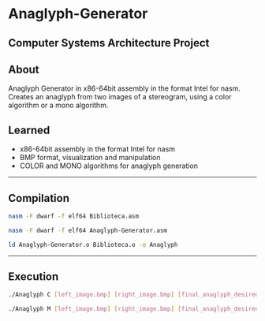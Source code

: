 # Anaglyph-Generator

## Computer Systems Architecture Project

## About

Anaglyph Generator in x86-64bit assembly in the format Intel for nasm.
Creates an anaglyph from two images of a stereogram, using a color algorithm or a mono algorithm.

## Learned
 - x86-64bit assembly in the format Intel for nasm
 - BMP format, visualization and manipulation
 - COLOR and MONO algorithms for anaglyph generation


---
## Compilation

```bash
nasm -F dwarf -f elf64 Biblioteca.asm
```
```bash
nasm -F dwarf -f elf64 Anaglyph-Generator.asm
```
```bash
ld Anaglyph-Generator.o Biblioteca.o -o Anaglyph
```


---
## Execution

```bash
./Anaglyph C [left_image.bmp] [right_image.bmp] [final_anaglyph_desired_name.bmp]
```
```bash
./Anaglyph M [left_image.bmp] [right_image.bmp] [final_anaglyph_desired_name.bmp]
```
 
